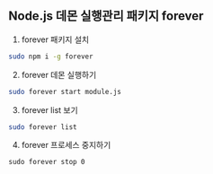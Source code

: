 ## Node.js 데몬 실행관리 패키지 forever
1. forever 패키지 설치
```bash
sudo npm i -g forever
```

2. forever 데몬 실행하기
```bash
sudo forever start module.js
```

3. forever list 보기
```bash
sudo forever list
```

4. forever 프로세스 중지하기
```
sudo forever stop 0
```